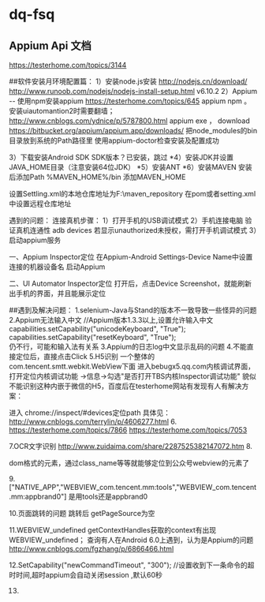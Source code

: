 # dq-fsq
## Appium Api 文档
https://testerhome.com/topics/3144

##软件安装月环境配置篇：
1）安装node.js安装
http://nodejs.cn/download/
http://www.runoob.com/nodejs/nodejs-install-setup.html
v6.10.2
2）Appium
    -- 使用npm安装appium
https://testerhome.com/topics/645  appium npm 。安装uiautomantion2时需要翻墙；
http://www.cnblogs.com/ydnice/p/5787800.html  appium  exe  ，
download https://bitbucket.org/appium/appium.app/downloads/
把node_modules的bin目录放到系统的Path路径里
使用appium-doctor检查安装及配置成功

3）下载安装Android SDK
SDK版本？已安装，跳过
*4）安装JDK并设置JAVA_HOME目录（注意安装64位JDK）
*5）安装ANT
*6）安装MAVEN
安装后添加Path %MAVEN_HOME%/bin
添加MAVEN_HOME

设置Settling.xml的本地仓库地址为F:\maven_repository
在pom或者setting.xml中设置远程仓库地址

遇到的问题：
连接真机步骤：
1）打开手机的USB调试模式 
2）手机连接电脑
验证真机连通性
adb devices
若显示unauthorized未授权，需打开手机调试模式
3）启动appium服务 


一、Appium Inspector定位
在Appium-Android Settings-Device Name中设置连接的机器设备名
启动Appium

二、UI Automator Inspector定位
打开后，点击Device Screenshot，就能刷新出手机的界面，并且能展示定位


##遇到及解决问题：
1.selenium-Java与Stand的版本不一致导致一些怪异的问题
2.Appium无法输入中文
//Appium版本1.3.3以上,设置允许输入中文
        capabilities.setCapability("unicodeKeyboard", "True");  
        capabilities.setCapability("resetKeyboard", "True");  
仍不行，可能和输入法有关系
3.Appium的日志log中文显示乱码的问题
4.不能直接定位后，直接点击Click
5.H5识别
一个整体的com.tencent.smtt.webkit.WebView下面
进入bebugx5.qq.com内核调试界面，打开定位内核调试功能
->信息->勾选"是否打开TBS内核Inspector调试功能"
貌似不能识别这种内嵌于微信的H5，百度后在testerhome网站有发现有人有解决方案：


进入
chrome://inspect/#devices定位path
具体见：http://www.cnblogs.com/terrylin/p/4606277.html
6.	
https://testerhome.com/topics/7866
https://testerhome.com/topics/7053

7.OCR文字识别
http://www.zuidaima.com/share/2287525382147072.htm
8.

dom格式的元素，通过class_name等等就能够定位到公众号webview的元素了

9.["NATIVE_APP","WEBVIEW_com.tencent.mm:tools","WEBVIEW_com.tencent.mm:appbrand0"]
是用tools还是appbrand0

10.页面跳转的问题
跳转后 getPageSource为空

11.WEBVIEW_undefined
getContextHandles获取的context有出现WEBVIEW_undefined；
查询有人在Android 6.0上遇到，认为是Appium的问题
http://www.cnblogs.com/fgzhang/p/6866466.html

12.SetCapability("newCommandTimeout", "300"); //设置收到下一条命令的超时时间,超时appium会自动关闭session ,默认60秒

13.